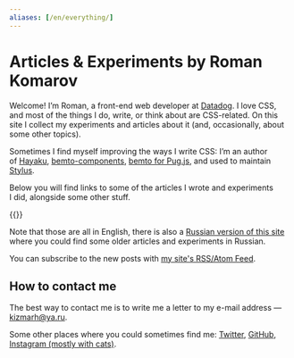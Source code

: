 ```yaml
---
aliases: [/en/everything/]
---
```


# **Articles & Experiments** by Roman Komarov

Welcome! I’m Roman, a front-end web developer at [Datadog](https://www.datadoghq.com/). I love CSS, and most of the things I do, write, or think about are CSS-related. On this site I collect my experiments and articles about it (and, occasionally, about some other topics).

Sometimes I find myself improving the ways I write CSS: I’m an author of [Hayaku](https://github.com/hayaku/hayaku/), [bemto-components](https://github.com/bemto/bemto-components), [bemto for Pug.js](https://github.com/kizu/bemto/), and used to maintain [Stylus](https://github.com/stylus/stylus/).

Below you will find links to some of the articles I wrote and experiments I did, alongside some other stuff.

{{<ArticleList>}}

Note that those are all in English, there is also a [Russian version of this site](/ru/) where you could find some older articles and experiments in Russian.

You can subscribe to the new posts with [my site's RSS/Atom Feed](https://feeds.feedburner.com/kizuruen).

## How to contact me

The best way to contact me is to write me a letter to my e-mail address — [kizmarh@ya.ru](mailto:kizmarh@ya.ru).

Some other places where you could sometimes find me: [Twitter](@kizmarh "{:rel='me'}"), [GitHub](gh:kizu "{:rel='me'}"), [Instagram (mostly with cats)](https://instagram.com/ki_zu "{:rel='me'}").

